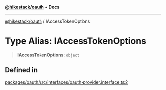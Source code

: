 [**@hikestack/oauth**](/official/reference/oauth/index.md) • **Docs**

***

[@hikestack/oauth](/official/reference/oauth/globals.md) / IAccessTokenOptions

# Type Alias: IAccessTokenOptions

> **IAccessTokenOptions**: `object`

## Defined in

[packages/oauth/src/interfaces/oauth-provider.interface.ts:2](https://github.com/hikestack/hike/blob/06a9d1e14c74906090ab3c3c676c170cb9199e53/packages/oauth/src/interfaces/oauth-provider.interface.ts#L2)
